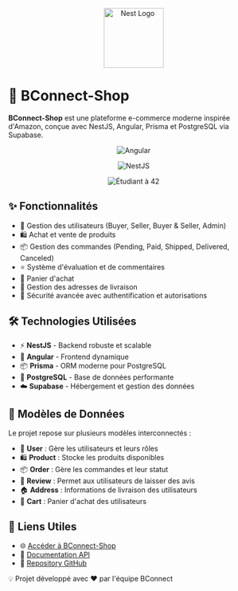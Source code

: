 <p align="center">
  <a href="http://nestjs.com/" target="blank"><img src="https://nestjs.com/img/logo-small.svg" width="120" alt="Nest Logo" /></a>
</p>
<body>
    <h1>🚀 BConnect-Shop</h1>
    <p><strong>BConnect-Shop</strong> est une plateforme e-commerce moderne inspirée d'Amazon, conçue avec NestJS, Angular, Prisma et PostgreSQL via Supabase.</p>
    <p align="center">
      <img src="https://img.shields.io/badge/Angular-ff3e00?style=for-the-badge&logo=angular&logoColor=white" alt="Angular"/>
    </p>
    <p align="center">
      <img src="https://img.shields.io/badge/NestJS-E0234E?style=for-the-badge&logo=nestjs&logoColor=white" alt="NestJS"/>
    </p>
    <p align="center">
      <img src="https://img.shields.io/badge/Student%20at%2042-000000?style=for-the-badge&logo=42&logoColor=white" alt="Étudiant à 42"/>
    </p>
    
  <h2>✨ Fonctionnalités</h2>
    <ul>
        <li>👤 Gestion des utilisateurs (Buyer, Seller, Buyer & Seller, Admin)</li>
        <li>🛍️ Achat et vente de produits</li>
        <li>📦 Gestion des commandes (Pending, Paid, Shipped, Delivered, Canceled)</li>
        <li>⭐ Système d'évaluation et de commentaires</li>
        <li>🛒 Panier d'achat</li>
        <li>📍 Gestion des adresses de livraison</li>
        <li>🔐 Sécurité avancée avec authentification et autorisations</li>
    </ul>
    
  <h2>🛠️ Technologies Utilisées</h2>
    <ul>
        <li>⚡ <strong>NestJS</strong> - Backend robuste et scalable</li>
        <li>🎨 <strong>Angular</strong> - Frontend dynamique</li>
        <li>📦 <strong>Prisma</strong> - ORM moderne pour PostgreSQL</li>
        <li>🐘 <strong>PostgreSQL</strong> - Base de données performante</li>
        <li>☁️ <strong>Supabase</strong> - Hébergement et gestion des données</li>
    </ul>
    
   <h2>🛒 Modèles de Données</h2>
    <p>Le projet repose sur plusieurs modèles interconnectés :</p>
    <ul>
        <li>👤 <strong>User</strong> : Gère les utilisateurs et leurs rôles</li>
        <li>🛍️ <strong>Product</strong> : Stocke les produits disponibles</li>
        <li>📦 <strong>Order</strong> : Gère les commandes et leur statut</li>
        <li>💬 <strong>Review</strong> : Permet aux utilisateurs de laisser des avis</li>
        <li>🏠 <strong>Address</strong> : Informations de livraison des utilisateurs</li>
        <li>🛒 <strong>Cart</strong> : Panier d'achat des utilisateurs</li>
    </ul>
    
   <h2>🔗 Liens Utiles</h2>
    <ul>
        <li>🌐 <a href="#">Accéder à BConnect-Shop</a></li>
        <li>📄 <a href="#">Documentation API</a></li>
        <li>🐙 <a href="#">Repository GitHub</a></li>
    </ul>
    
  <footer>
        <p>💡 Projet développé avec ❤️ par l'équipe BConnect</p>
    </footer>
</body>
